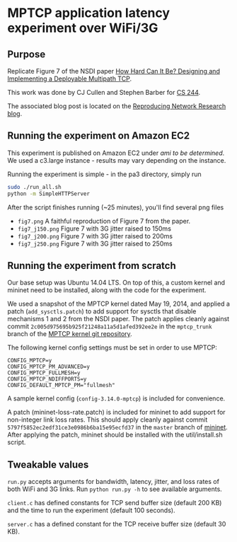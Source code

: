 MPTCP application latency experiment over WiFi/3G
=================================================

Purpose
-------
Replicate Figure 7 of the NSDI paper [How Hard Can It Be? Designing and Implementing a Deployable Multipath TCP](https://www.usenix.org/conference/nsdi12/technical-sessions/presentation/raiciu).

This work was done by CJ Cullen and Stephen Barber for [CS 244](http://cs244.stanford.edu).

The associated blog post is located on the [Reproducing Network Research blog](http://reproducingnetworkresearch.wordpress.com/2014/05/29/cs-244-14-mptcp-latency-on-wifi3g/).

Running the experiment on Amazon EC2
------------------------------------
This experiment is published on Amazon EC2 under *ami to be determined*. We used
a c3.large instance - results may vary depending on the instance.

Running the experiment is simple - in the pa3 directory, simply run
```sh
sudo ./run_all.sh
python -m SimpleHTTPServer
```

After the script finishes running (~25 minutes), you'll find several png files

- `fig7.png` A faithful reproduction of Figure 7 from the paper.
- `fig7_j150.png` Figure 7 with 3G jitter raised to 150ms
- `fig7_j200.png` Figure 7 with 3G jitter raised to 200ms
- `fig7_j250.png` Figure 7 with 3G jitter raised to 250ms

Running the experiment from scratch
-----------------------------------
Our base setup was Ubuntu 14.04 LTS. On top of this, a custom kernel and mininet
need to be installed, along with the code for the experiment.

We used a snapshot of the MPTCP kernel dated May 19, 2014, and applied a patch
(`add_sysctls.patch`) to add support for sysctls that disable mechanisms 1 and 2
from the NSDI paper. The patch applies cleanly against commit
`2c005d975695b925f21248a11a5d1afed392ee2e` in the `mptcp_trunk` branch of the
[MPTCP kernel git repository](https://github.com/multipath-tcp/mptcp).

The following kernel config settings must be set in order to use MPTCP:
```
CONFIG_MPTCP=y
CONFIG_MPTCP_PM_ADVANCED=y
CONFIG_MPTCP_FULLMESH=y
CONFIG_MPTCP_NDIFFPORTS=y
CONFIG_DEFAULT_MPTCP_PM="fullmesh"
```

A sample kernel config (`config-3.14.0-mptcp`) is included for convenience.

A patch (mininet-loss-rate.patch) is included for mininet to add support for
non-integer link loss rates.
This should apply cleanly against commit
`5797f5852ec2edf31ce3e0986b6ba15e95ecfd37` in the `master` branch of
[mininet](https://github.com/mininet/mininet). After applying the patch, mininet
should be installed with the util/install.sh script.

Tweakable values
----------------
`run.py` accepts arguments for bandwidth, latency, jitter, and loss rates of
both WiFi and 3G links. Run `python run.py -h` to see available arguments.

`client.c` has defined constants for TCP send buffer size (default 200 KB) and
the time to run the experiment (default 100 seconds).

`server.c` has a defined constant for the TCP receive buffer size (default 30
KB).

